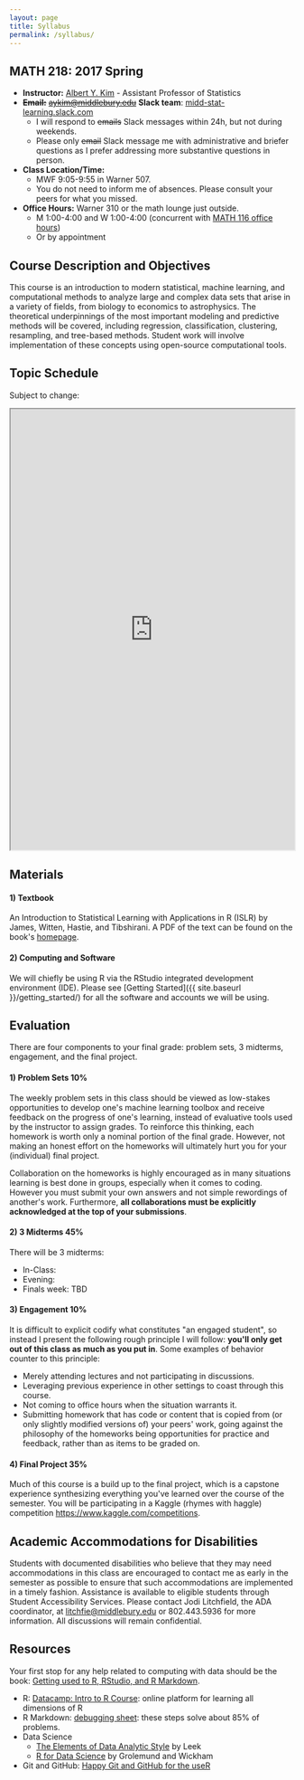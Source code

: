 ```yaml
---
layout: page
title: Syllabus
permalink: /syllabus/
---
```


## MATH 218: 2017 Spring

* **Instructor:** [Albert Y. Kim](https://rudeboybert.github.io/) - Assistant Professor of Statistics
* **~~Email:~~** ~~[aykim@middlebury.edu](aykim@middlebury.edu)~~ **Slack team**: <a target="_blank" class="page-link" href="https://midd-stat-learning.slack.com/">midd-stat-learning.slack.com</a>
    + I will respond to ~~emails~~ Slack messages within 24h, but not during weekends.
    + Please only ~~email~~ Slack message me with administrative and briefer questions as I prefer addressing more substantive questions in person.
* **Class Location/Time:**
    + MWF 9:05-9:55 in Warner 507.
    + You do not need to inform me of absences. Please consult your peers for what you missed.
* **Office Hours:** Warner 310 or the math lounge just outside. 
    + M 1:00-4:00 and W 1:00-4:00 (concurrent with [MATH 116 office hours](https://rudeboybert.github.io/MATH116/))
    + Or by appointment





## Course Description and Objectives

<!--#### Description-->

This course is an introduction to modern statistical, machine learning, and
computational methods to analyze large and complex data sets that arise in a
variety of fields, from biology to economics to astrophysics. The theoretical
underpinnings of the most important modeling and predictive methods will be
covered, including regression, classification, clustering, resampling, and
tree-based methods. Student work will involve implementation of these concepts
using open-source computational tools.

<!--#### Objectives-->





## Topic Schedule

Subject to change:

<iframe src="https://docs.google.com/spreadsheets/d/1Rr6Jk5x4G7nDpzaaAmryXpwaBtG6RAvGo4NvHrULSCU/pubhtml?gid=0&amp;single=true&amp;widget=true&amp;headers=false" width="100%" height="780"></iframe>





## Materials

#### 1) Textbook

An Introduction to Statistical Learning with Applications in R (ISLR) by James,
Witten, Hastie, and Tibshirani. A PDF of the text can be found on the book's
<a target="_blank" class="page-link" href="http://www-bcf.usc.edu/~gareth/ISL/">homepage</a>.


#### 2) Computing and Software

We will chiefly be using R via the RStudio integrated development environment
(IDE). Please see [Getting Started]({{ site.baseurl }}/getting_started/) 
for all the software and accounts we will be using.





## Evaluation

There are four components to your final grade: problem sets, 3 midterms, engagement,
and the final project.

#### 1) Problem Sets 10%

The weekly problem sets in this class should be viewed as low-stakes opportunities to 
develop one's machine learning toolbox and receive feedback on the progress of one's
learning, instead of evaluative tools used by the instructor to assign grades. 
To reinforce this thinking, each homework is worth only a nominal portion of the
final grade. However, not making an honest effort on the homeworks will
ultimately hurt you for your (individual) final project.

Collaboration on the homeworks is highly encouraged as in many situations
learning is best done in groups, especially when it comes to coding. However you
must submit your own answers and not simple rewordings of another's work.
Furthermore, **all collaborations must be explicitly acknowledged at the top of
your submissions**.



#### 2) 3 Midterms 45%

There will be 3 midterms:

* In-Class:
* Evening:
* Finals week: TBD



#### 3) Engagement 10%

It is difficult to explicit codify what constitutes "an engaged student", so 
instead I present the following rough principle I will follow: **you'll only get
out of this class as much as you put in**. Some examples of behavior counter to this
principle:

* Merely attending lectures and not participating in discussions.
* Leveraging previous experience in other settings to coast through this course.
* Not coming to office hours when the situation warrants it. 
* Submitting homework that has code or content that is copied from (or only
slightly modified versions of) your peers' work, going against the philosophy of
the homeworks being opportunities for practice and feedback, rather than as items 
to be graded on.


#### 4) Final Project 35%

Much of this course is a build up to the final project, which is a capstone 
experience synthesizing everything you've learned over the course of the 
semester. You will be participating in a Kaggle (rhymes with haggle) competition
<a target="_blank" class="page-link" href="https://www.kaggle.com/competitions">https://www.kaggle.com/competitions</a>.




## Academic Accommodations for Disabilities

Students with documented disabilities who believe that they may need
accommodations in this class are encouraged to contact me as early in the
semester as possible to ensure that such accommodations are implemented in a
timely fashion. Assistance is available to eligible students through Student
Accessibility Services. Please contact Jodi Litchfield, the ADA coordinator, at
[litchfie@middlebury.edu](litchfie@middlebury.edu) or 802.443.5936 for more
information. All discussions will remain confidential.



## Resources

Your first stop for any help related to computing with data should be the book:
[Getting used to R, RStudio, and R
Markdown](https://rudeboybert.github.io/rbasics-book/index.html).

* R: [Datacamp: Intro to R Course](https://www.datacamp.com/courses/free-introduction-to-r): 
online platform for learning all dimensions of R
* R Markdown:  [debugging sheet](https://docs.google.com/document/d/1P7IyZ4On9OlrCOhygFxjC7XhQqyw8OludwChz-uFd_o/edit): these steps solve about 85% of problems.
* Data Science
    + [The Elements of Data Analytic Style](https://leanpub.com/datastyle) by Leek
    + [R for Data Science](http://r4ds.had.co.nz/) by Grolemund and Wickham
* Git and GitHub: [Happy Git and GitHub for the useR](http://happygitwithr.com/)
